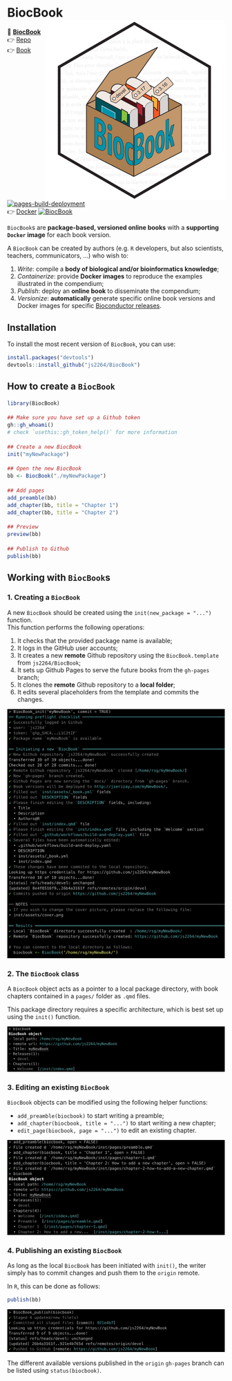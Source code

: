 # BiocBook <img src="inst/assets/cover.png" align="right" alt="" />

📖 **[BiocBook](https://js2264.github.io/BiocBook/devel)**   
👉 [Repo](https://github.com/js2264/BiocBook)  
👉 [Book](https://js2264.github.io/BiocBook/devel) [![pages-build-deployment](https://github.com/js2264/BiocBook/actions/workflows/pages/pages-build-deployment/badge.svg?branch=gh-pages)](https://github.com/js2264/BiocBook/actions/workflows/pages/pages-build-deployment)  
👉 [Docker](https://github.com/js2264/BiocBook/pkgs/container/BiocBook) [![BiocBook](https://github.com/js2264/BiocBook/actions/workflows/build-and-deploy.yaml/badge.svg)](https://github.com/js2264/BiocBook/actions/workflows/build-and-deploy.yaml)  

`BiocBook`s are **package-based, versioned online books** with a **supporting
`Docker` image** for each book version. 

A `BiocBook` can be created by authors (e.g. `R` developers, but also scientists, teachers, communicators, ...) who wish to: 

1. *Write*: compile a **body of biological and/or bioinformatics knowledge**;
2. *Containerize*: provide **Docker images** to reproduce the examples illustrated in the compendium;
3. *Publish*: deploy an **online book** to disseminate the compendium; 
4. *Versionize*: **automatically** generate specific online book versions and Docker images for specific [Bioconductor releases](https://contributions.bioconductor.org/use-devel.html). 

## Installation

To install the most recent version of `BiocBook`, you can use:

```r
install.packages("devtools")
devtools::install_github("js2264/BiocBook")
```

## How to create a `BiocBook`

```r
library(BiocBook)

## Make sure you have set up a Github token
gh::gh_whoami()
# check `usethis::gh_token_help()` for more information

## Create a new BiocBook
init("myNewPackage")

## Open the new BiocBook
bb <- BiocBook("./myNewPackage")

## Add pages
add_preamble(bb)
add_chapter(bb, title = "Chapter 1")
add_chapter(bb, title = "Chapter 2")

## Preview
preview(bb)

## Publish to Github
publish(bb)
```

## Working with `BiocBook`s
    
### 1. Creating a `BiocBook`

A new `BiocBook` should be created using the `init(new_package = "...")` function.  
This function performs the following operations: 

1. It checks that the provided package name is available;
2. It logs in the GitHub user accounts; 
3. It creates a new **remote** Github repository using the `BiocBook.template` from `js2264/BiocBook`; 
3. It sets up Github Pages to serve the future books from the `gh-pages` branch;
4. It clones the **remote** Github repository to a **local folder**; 
5. It edits several placeholders from the template and commits the changes. 

![init](inst/img/init.jpg)

### 2. The `BiocBook` class

A `BiocBook` object acts as a pointer to a local package directory, with 
book chapters contained in a `pages/` folder as `.qmd` files.  

This package directory requires a specific architecture, which is 
best set up using the `init()` function. 

![BiocBook](inst/img/biocbook.jpg)

### 3. Editing an existing `BiocBook`

`BiocBook` objects can be modified using the following helper functions: 

- `add_preamble(biocbook)` to start writing a preamble; 
- `add_chapter(biocbook, title = "...")` to start writing a new chapter;  
- `edit_page(biocbook, page = "...")` to edit an existing chapter.

![edit](inst/img/edit.jpg)

### 4. Publishing an existing `BiocBook`

As long as the local `BiocBook` has been initiated with `init()`, 
the writer simply has to commit changes and push them to the `origin` remote.  

In `R`, this can be done as follows: 

```r
publish(bb)
```
![publish](inst/img/publish.jpg)

The different available versions published in the `origin` `gh-pages` branch 
can be listed using `status(biocbook)`. 
